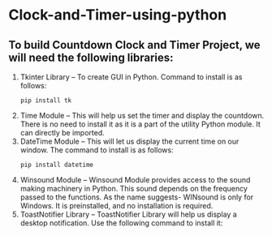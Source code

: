 # Clock-and-Timer-using-python

<body>
    <h2>To build Countdown Clock and Timer Project, we will need the following libraries:</h2>
    <ol>
        <li>
            Tkinter Library – To create GUI in Python. Command to install is as follows:
            <pre><code>pip install tk</code></pre>
        </li>
        <li>
            Time Module – This will help us set the timer and display the countdown. There is no need to install it as it is a part of the utility Python module. It can directly be imported.
        </li>
        <li>
            DateTime Module – This will let us display the current time on our window. The command to install is as follows:
            <pre><code>pip install datetime</code></pre>
        </li>
        <li>
            Winsound Module – Winsound Module provides access to the sound making machinery in Python. This sound depends on the frequency passed to the functions. As the name suggests- WINsound is only for Windows. It is preinstalled, and no installation is required.
        </li>
        <li>
            ToastNotifier Library – ToastNotifier Library will help us display a desktop notification. Use the following command to install it:
